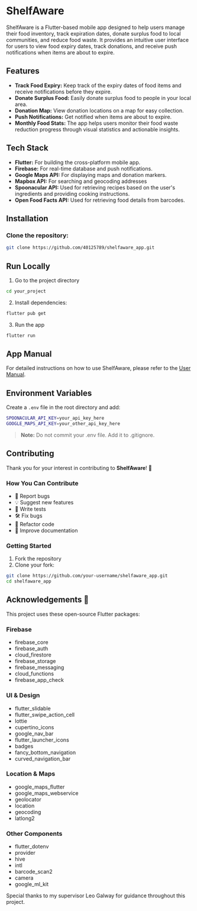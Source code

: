 # ShelfAware

ShelfAware is a Flutter-based mobile app designed to help users manage their food inventory, track expiration dates, donate surplus food to local communities, and reduce food waste. It provides an intuitive user interface for users to view food expiry dates, track donations, and receive push notifications when items are about to expire.

## Features

- **Track Food Expiry:** Keep track of the expiry dates of food items and receive notifications before they expire.
- **Donate Surplus Food:** Easily donate surplus food to people in your local area.
- **Donation Map:** View donation locations on a map for easy collection.
- **Push Notifications:** Get notified when items are about to expire.
- **Monthly Food Stats:** The app helps users monitor their food waste reduction progress through visual statistics and actionable insights.

## Tech Stack

- **Flutter:** For building the cross-platform mobile app.
- **Firebase:** For real-time database and push notifications.
- **Google Maps API:** For displaying maps and donation markers.
- **Mapbox API:** For searching and geocoding addresses
- **Spoonacular API:** Used for retrieving recipes based on the user's ingredients and providing cooking instructions.
- **Open Food Facts API:** Used for retrieving food details from barcodes.

## Installation

### Clone the repository:
```bash
git clone https://github.com/40125789/shelfaware_app.git
```

## Run Locally

1. Go to the project directory
```bash
cd your_project
```

2. Install dependencies:
```bash
flutter pub get
```

3. Run the app
```bash
flutter run
```

## App Manual

For detailed instructions on how to use ShelfAware, please refer to the [User Manual](file:///C:/Users/Smyth/OneDrive/Documents/Dissertation/ShelfAware%20User%20Manual%20(PDF).pdf).


## Environment Variables

Create a `.env` file in the root directory and add:

```bash
SPOONACULAR_API_KEY=your_api_key_here
GOOGLE_MAPS_API_KEY=your_other_api_key_here
```

> **Note:** Do not commit your .env file. Add it to .gitignore.

## Contributing

Thank you for your interest in contributing to **ShelfAware**! 🎉

### How You Can Contribute

- 🐛 Report bugs
- 💡 Suggest new features
- 🧪 Write tests
- 🛠️ Fix bugs
- 🧹 Refactor code
- 📝 Improve documentation

### Getting Started

1. Fork the repository
2. Clone your fork:
```bash
git clone https://github.com/your-username/shelfaware_app.git
cd shelfaware_app
```

## Acknowledgements 🙏

This project uses these open-source Flutter packages:

### Firebase
- firebase_core
- firebase_auth
- cloud_firestore
- firebase_storage
- firebase_messaging
- cloud_functions
- firebase_app_check

### UI & Design
- flutter_slidable
- flutter_swipe_action_cell
- lottie
- cupertino_icons
- google_nav_bar
- flutter_launcher_icons
- badges
- fancy_bottom_navigation
- curved_navigation_bar

### Location & Maps
- google_maps_flutter
- google_maps_webservice
- geolocator
- location
- geocoding
- latlong2

### Other Components
- flutter_dotenv
- provider
- hive
- intl
- barcode_scan2
- camera
- google_ml_kit

Special thanks to my supervisor Leo Galway for guidance throughout this project.
